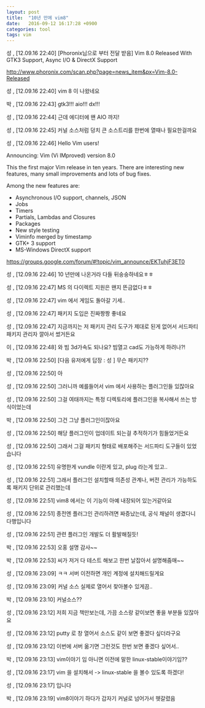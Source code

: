 ```yaml
---
layout: post
title:  "10년 만에 vim8"
date:   2016-09-12 16:17:28 +0900
categories: tool
tags: vim
---
```

성 , [12.09.16 22:40]
[Phoronix님으로 부터 전달 받음]
Vim 8.0 Released With GTK3 Support, Async I/O & DirectX Support

http://www.phoronix.com/scan.php?page=news_item&px=Vim-8.0-Released

성 , [12.09.16 22:40]
vim 8 이 나왔네요

박 , [12.09.16 22:43]
gtk3!!! aio!!! dx!!!

성 , [12.09.16 22:44]
근데 에디터에 왠 AIO 까지!

성 , [12.09.16 22:45]
커널 소스처럼 덩치 큰 소스트리를 한번에 열때나 필요한걸까요

성 , [12.09.16 22:46]
Hello Vim users!


Announcing:  Vim (Vi IMproved) version 8.0


This the first major Vim release in ten years.  There are interesting new features, many small improvements and lots of bug fixes.

Among the new features are:
- Asynchronous I/O support, channels, JSON
- Jobs
- Timers
- Partials, Lambdas and Closures
- Packages
- New style testing
- Viminfo merged by timestamp
- GTK+ 3 support
- MS-Windows DirectX support

https://groups.google.com/forum/#!topic/vim_announce/EKTuhjF3ET0

성 , [12.09.16 22:46]
10 년만에 나온거라 다들 뒤숭숭하네요ㅎㅎ

성 , [12.09.16 22:47]
MS 의 다이렉트 지원은 왠지 뜬금없다ㅎㅎ

성 , [12.09.16 22:47]
vim 에서 게임도 돌아갈 기세..

성 , [12.09.16 22:47]
패키지 도입은 진짜짱짱 좋네요

성 , [12.09.16 22:47]
지금까지는 저 패키지 관리 도구가 제대로 된게 없어서 서드파티 패키지 관리자 깔아서 썼거든요

이 , [12.09.16 22:48]
와 빔 3d가속도 되나요?
빔열고 cad도 가능하게 하려나?!

박 , [12.09.16 22:50]
[다음 유저에게 답장 : 성 ]
무슨 패키지??

성 , [12.09.16 22:50]
아

성 , [12.09.16 22:50]
그러니까 예를들어서 vim 에서 사용하는 플러그인들 있잖아요

성 , [12.09.16 22:50]
그걸 여태까지는 특정 디렉토리에 플러그인을 복사해서 쓰는 방식이었는데

박 , [12.09.16 22:50]
그건 그냥 플러그인이잖아요

성 , [12.09.16 22:50]
해당 플러그인이 업데이트 되는걸 추적하기가 힘들었거든요

성 , [12.09.16 22:50]
그래서 그걸 패키지 형태로 배포해주는 서드파티 도구들이 있었습니다

성 , [12.09.16 22:51]
유명한게 vundle 이란게 있고, plug 라는게 있고..

성 , [12.09.16 22:51]
그래서 플러그인 설치할때 의존성 관계나, 버전 관리가 가능하도록 패키지 단위로 관리했는데

성 , [12.09.16 22:51]
vim8 에서는 이 기능이 아예 내장되어 있는거같아요

성 , [12.09.16 22:51]
종전엔 플러그인 관리하려면 짜증났는데, 공식 채널이 생겼다니 다행입니다

성 , [12.09.16 22:51]
관련 플러그인 개발도 더 활발해질듯!

박 , [12.09.16 22:53]
오홍 설명 감사~~

박 , [12.09.16 22:53]
씨가 저거 다 테스트 해보고 한번 날잡아서 설명해줌매~~

성 , [12.09.16 23:09]
ㅋㅋ 서버 이전하면 개인 계정에 설치해드릴게요

성 , [12.09.16 23:09]
커널 소스 실제로 열어서 찾아볼수 있게끔..

박 , [12.09.16 23:10]
커널소스??

성 , [12.09.16 23:12]
저희 지금 책만보는데, 가끔 소스랑 같이보면 좋을 부분들 있잖아요

성 , [12.09.16 23:12]
putty 로 창 열어서 소스도 같이 보면 좋겠다 싶더라구요

성 , [12.09.16 23:12]
이번에 서버 옮기면 그런것도 한번 보면 좋겠다 싶어서..

박 , [12.09.16 23:13]
vim이야기 임 아니면 이전에 말한 linux-stable이야기임??

성 , [12.09.16 23:17]
vim 을 설치해서 -> linux-stable 을 볼수 있도록 하겠다!

성 , [12.09.16 23:17]
입니다

박 , [12.09.16 23:19]
vim8이야기 하다가 갑자기 커널로 넘어가서 헷갈렸음

